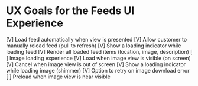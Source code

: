 #  UX Goals for the Feeds UI Experience

[V] Load feed automatically when view is presented
[V] Allow customer to manually reload feed (pull to refresh)
[V] Show a loading indicator while loading feed
[V] Render all loaded feed items (location, image, description)
[ ] Image loading experience
    [V] Load when image view is visible (on screen)
    [V] Cancel when image view is out of screen
    [V] Show a loading indicator while loading image (shimmer)
    [V] Option to retry on image download error
    [ ] Preload when image view is near visible
